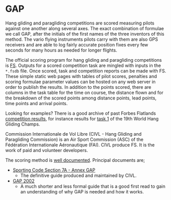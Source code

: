 # GAP

Hang gliding and paragliding competitions are scored measuring pilots against
one another along several axes. The exact combination of formulae we call GAP,
after the initials of the first names of the three inventors of this method.
The vario flying instruments pilots carry with them are also GPS receivers and
are able to log fairly accurate position fixes every few seconds for many hours
as needed for longer flights.

The official scoring program for hang gliding and paragliding competitions is
[FS](http://fs.fai.org/). Outputs for a scored competition task are mingled
with inputs in the `*.fsdb` file. Once scored, task and competition reports can
be made with FS. These simple static web pages with tables of pilot scores,
penalties and scoring formulae parameter values can be hosted on any web server
in order to publish the results. In addition to the points scored, there are
columns in the task table for the time on course, the distance flown and for
the breakdown of the scored points among distance points, lead points, time
points and arrival points.

Looking for examples? There is a good archive of past Forbes Flatlands
[competition results](http://www.forbesflatlands.com/results/past-results), for
instance results for [task
1](https://www.forbesflatlands.com/results-show?id_results=7&db=results2013&class=results_open)
of the 19th World Hang Gliding Champs.

Commission Internationale de Vol Libre (CIVL - Hang Gliding and Paragliding
Commission) is an Air Sport Commission (ASC) of the Fédération Internationale
Aéronautique (FAI). CIVL produce FS. It is the work of paid and volunteer
developers.

The scoring method is [well
documented](http://fs.fai.org/trac/wiki/ScoringFormulas). Principal documents
are;

* [Sporting Code Section 7A - Annex
  GAP](https://www.fai.org/sites/default/files/documents/sporting_code_s7a-xc-civl_gap_annex_1.pdf)
  - The definitive guide produced and maintained by CIVL.
* [GAP
  2002](http://fs.fai.org/trac/raw-attachment/wiki/ScoringFormulas/GAP02_en.pdf)
  - A much shorter and less formal guide that is a good first read to gain an
  understanding of why GAP is needed and how it works.
